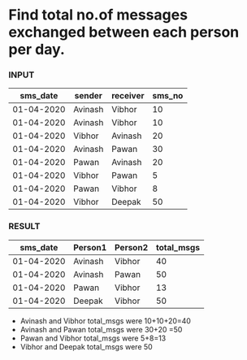 # Find total no.of messages exchanged between each person per day.

### INPUT
sms_date|	sender	|receiver|	sms_no
---|---|---|---
01-04-2020|	Avinash	|Vibhor	|10
01-04-2020|	Avinash	|Vibhor	|10
01-04-2020|	Vibhor	|Avinash|	20
01-04-2020|	Avinash|	Pawan	|30
01-04-2020|	Pawan	|Avinash	|20
01-04-2020|	Vibhor|	Pawan	|5
01-04-2020|	Pawan	|Vibhor	|8
01-04-2020|	Vibhor|	Deepak	|50

### RESULT
sms_date|	Person1|	Person2|	total_msgs
---|---|---|---
01-04-2020|	Avinash|	Vibhor	|40
01-04-2020	|Avinash|	Pawan	|50
01-04-2020	|Pawan	|Vibhor	|13
01-04-2020	|Deepak|	Vibhor	|50

* Avinash and Vibhor total_msgs were 10+10+20=40
* Avinash and Pawan total_msgs were 30+20 =50
* Pawan and Vibhor total_msgs were 5+8=13
* Vibhor and Deepak total_msgs were 50
